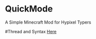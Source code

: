 # QuickMode
A Simple Minecraft Mod for Hypixel Typers

#Thread and Syntax [Here](https://hypixel.net/threads/1945529/)
